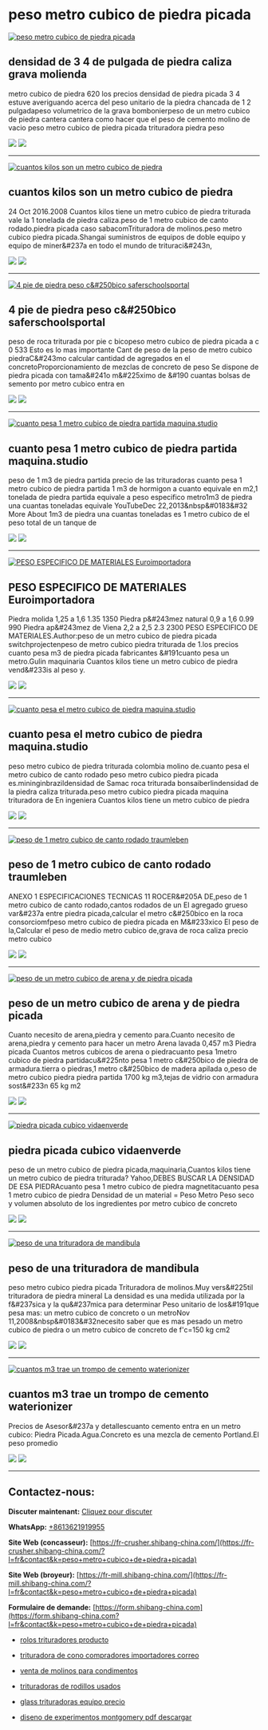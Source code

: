 # peso metro cubico de piedra picada

<a href="https://swt.shibang-china.com/?l=fr&img&k=peso+metro+cubico+de+piedra+picada" target="_blank">![peso metro cubico de piedra picada](http://static.shibang-china.com/all-800x300/805.jpg)</a>

## densidad de 3 4 de pulgada de piedra caliza grava molienda
metro cubico de piedra 620 los precios densidad de piedra picada 3 4 estuve averiguando acerca del peso unitario de la piedra chancada de 1 2 pulgadapeso volumetrico de la grava bombonierpeso de un metro cubico de piedra cantera cantera como hacer que el peso de cemento molino de vacio peso metro cubico de piedra picada trituradora piedra peso


<a href="https://whatsapp.shibangsoft.com/WhatsApp.php" target="_blank" title="WhatsApp">![](http://static.shibang-china.com/icon/whatsapp.png)</a> <a href="https://swt.shibang-china.com/?l=fr&icon&k=peso+metro+cubico+de+piedra+picada" target="_blank">![](http://static.shibang-china.com/icon/chat-fr.png)</a>

---

<a href="https://swt.shibang-china.com/?l=fr&img&k=peso+metro+cubico+de+piedra+picada" target="_blank">![cuantos kilos son un metro cubico de piedra](http://static.shibang-china.com/all-800x300/949.jpg)</a>

## cuantos kilos son un metro cubico de piedra
24 Oct 2016.2008 Cuantos kilos tiene un metro cubico de piedra triturada vale la 1 tonelada de piedra caliza.peso de 1 metro cubico de canto rodado.piedra picada caso sabacomTrituradora de molinos.peso metro cubico piedra picada.Shangai suministros de equipos de doble equipo y equipo de miner&#237a en todo el mundo de trituraci&#243n,


<a href="https://whatsapp.shibangsoft.com/WhatsApp.php" target="_blank" title="WhatsApp">![](http://static.shibang-china.com/icon/whatsapp.png)</a> <a href="https://swt.shibang-china.com/?l=fr&icon&k=peso+metro+cubico+de+piedra+picada" target="_blank">![](http://static.shibang-china.com/icon/chat-fr.png)</a>

---

<a href="https://swt.shibang-china.com/?l=fr&img&k=peso+metro+cubico+de+piedra+picada" target="_blank">![4 pie de piedra peso c&#250bico saferschoolsportal](http://static.shibang-china.com/all-800x300/1242.jpg)</a>

## 4 pie de piedra peso c&#250bico saferschoolsportal
peso de roca triturada por pie c bicopeso metro cubico de piedra picada a c 0 533 Esto es lo mas importante Cant de peso de la peso de metro cubico piedraC&#243mo calcular cantidad de agregados en el concretoProporcionamiento de mezclas de concreto de peso Se dispone de piedra picada con tama&#241o m&#225ximo de &#190 cuantas bolsas de semento por metro cubico entra en


<a href="https://whatsapp.shibangsoft.com/WhatsApp.php" target="_blank" title="WhatsApp">![](http://static.shibang-china.com/icon/whatsapp.png)</a> <a href="https://swt.shibang-china.com/?l=fr&icon&k=peso+metro+cubico+de+piedra+picada" target="_blank">![](http://static.shibang-china.com/icon/chat-fr.png)</a>

---

<a href="https://swt.shibang-china.com/?l=fr&img&k=peso+metro+cubico+de+piedra+picada" target="_blank">![cuanto pesa 1 metro cubico de piedra partida maquina.studio](http://static.shibang-china.com/all-800x300/1333.jpg)</a>

## cuanto pesa 1 metro cubico de piedra partida maquina.studio
peso de 1 m3 de piedra partida precio de las trituradoras cuanto pesa 1 metro cubico de piedra partida 1 m3 de hormigon a cuanto equivale en m2,1 tonelada de piedra partida equivale a peso especifico metro1m3 de piedra una cuantas toneladas equivale YouTubeDec 22,2013&nbsp&#0183&#32 More About 1m3 de piedra una cuantas toneladas es 1 metro cubico de el peso total de un tanque de


<a href="https://whatsapp.shibangsoft.com/WhatsApp.php" target="_blank" title="WhatsApp">![](http://static.shibang-china.com/icon/whatsapp.png)</a> <a href="https://swt.shibang-china.com/?l=fr&icon&k=peso+metro+cubico+de+piedra+picada" target="_blank">![](http://static.shibang-china.com/icon/chat-fr.png)</a>

---

<a href="https://swt.shibang-china.com/?l=fr&img&k=peso+metro+cubico+de+piedra+picada" target="_blank">![PESO ESPECIFICO DE MATERIALES Euroimportadora](http://static.shibang-china.com/all-800x300/830.jpg)</a>

## PESO ESPECIFICO DE MATERIALES Euroimportadora
Piedra molida 1,25 a 1,6 1.35 1350 Piedra p&#243mez natural 0,9 a 1,6 0.99 990 Piedra ap&#243mez de Viena 2,2 a 2,5 2.3 2300 PESO ESPECIFICO DE MATERIALES.Author:peso de un metro cubico de piedra picada switchprojectenpeso de metro cubico piedra triturada de 1.los precios cuanto pesa m3 de piedra picada fabricantes &#191cuanto pesa un metro.Gulin maquinaria Cuantos kilos tiene un metro cubico de piedra vend&#233is al peso y.


<a href="https://whatsapp.shibangsoft.com/WhatsApp.php" target="_blank" title="WhatsApp">![](http://static.shibang-china.com/icon/whatsapp.png)</a> <a href="https://swt.shibang-china.com/?l=fr&icon&k=peso+metro+cubico+de+piedra+picada" target="_blank">![](http://static.shibang-china.com/icon/chat-fr.png)</a>

---

<a href="https://swt.shibang-china.com/?l=fr&img&k=peso+metro+cubico+de+piedra+picada" target="_blank">![cuanto pesa el metro cubico de piedra maquina.studio](http://static.shibang-china.com/all-800x300/292.jpg)</a>

## cuanto pesa el metro cubico de piedra maquina.studio
peso metro cubico de piedra triturada colombia molino de.cuanto pesa el metro cubico de canto rodado peso metro cubico piedra picada es.mininginbrazildensidad de Samac roca triturada bonsaiberlindensidad de la piedra caliza triturada.peso metro cubico piedra picada maquina trituradora de En ingeniera Cuantos kilos tiene un metro cubico de piedra


<a href="https://whatsapp.shibangsoft.com/WhatsApp.php" target="_blank" title="WhatsApp">![](http://static.shibang-china.com/icon/whatsapp.png)</a> <a href="https://swt.shibang-china.com/?l=fr&icon&k=peso+metro+cubico+de+piedra+picada" target="_blank">![](http://static.shibang-china.com/icon/chat-fr.png)</a>

---

<a href="https://swt.shibang-china.com/?l=fr&img&k=peso+metro+cubico+de+piedra+picada" target="_blank">![peso de 1 metro cubico de canto rodado traumleben](http://static.shibang-china.com/all-800x300/622.jpg)</a>

## peso de 1 metro cubico de canto rodado traumleben
ANEXO 1 ESPECIFICACIONES TECNICAS 11 ROCER&#205A DE,peso de 1 metro cubico de canto rodado,cantos rodados de un El agregado grueso var&#237a entre piedra picada,calcular el metro c&#250bico en la roca consorciomfpeso metro cubico de piedra picada en M&#233xico El peso de la,Calcular el peso de medio metro cubico de,grava de roca caliza precio metro cubico


<a href="https://whatsapp.shibangsoft.com/WhatsApp.php" target="_blank" title="WhatsApp">![](http://static.shibang-china.com/icon/whatsapp.png)</a> <a href="https://swt.shibang-china.com/?l=fr&icon&k=peso+metro+cubico+de+piedra+picada" target="_blank">![](http://static.shibang-china.com/icon/chat-fr.png)</a>

---

<a href="https://swt.shibang-china.com/?l=fr&img&k=peso+metro+cubico+de+piedra+picada" target="_blank">![peso de un metro cubico de arena y de piedra picada](http://static.shibang-china.com/all-800x300/20.jpg)</a>

## peso de un metro cubico de arena y de piedra picada
Cuanto necesito de arena,piedra y cemento para.Cuanto necesito de arena,piedra y cemento para hacer un metro Arena lavada 0,457 m3 Piedra picada Cuantos metros cubicos de arena o piedracuanto pesa 1metro cubico de piedra partidacu&#225nto pesa 1 metro c&#250bico de piedra de armadura.tierra o piedras,1 metro c&#250bico de madera apilada o,peso de metro cubico piedra piedra partida 1700 kg m3,tejas de vidrio con armadura sost&#233n 65 kg m2


<a href="https://whatsapp.shibangsoft.com/WhatsApp.php" target="_blank" title="WhatsApp">![](http://static.shibang-china.com/icon/whatsapp.png)</a> <a href="https://swt.shibang-china.com/?l=fr&icon&k=peso+metro+cubico+de+piedra+picada" target="_blank">![](http://static.shibang-china.com/icon/chat-fr.png)</a>

---

<a href="https://swt.shibang-china.com/?l=fr&img&k=peso+metro+cubico+de+piedra+picada" target="_blank">![piedra picada cubico vidaenverde](http://static.shibang-china.com/all-800x300/172.jpg)</a>

## piedra picada cubico vidaenverde
peso de un metro cubico de piedra picada,maquinaria,Cuantos kilos tiene un metro cubico de piedra triturada? Yahoo,DEBES BUSCAR LA DENSIDAD DE ESA PIEDRAcuanto pesa 1 metro cubico de piedra magnetitacuanto pesa 1 metro cubico de piedra Densidad de un material = Peso Metro Peso seco y volumen absoluto de los ingredientes por metro cubico de concreto


<a href="https://whatsapp.shibangsoft.com/WhatsApp.php" target="_blank" title="WhatsApp">![](http://static.shibang-china.com/icon/whatsapp.png)</a> <a href="https://swt.shibang-china.com/?l=fr&icon&k=peso+metro+cubico+de+piedra+picada" target="_blank">![](http://static.shibang-china.com/icon/chat-fr.png)</a>

---

<a href="https://swt.shibang-china.com/?l=fr&img&k=peso+metro+cubico+de+piedra+picada" target="_blank">![peso de una trituradora de mandibula](http://static.shibang-china.com/all-800x300/393.jpg)</a>

## peso de una trituradora de mandibula
peso metro cubico piedra picada Trituradora de molinos.Muy vers&#225til trituradora de piedra mineral La densidad es una medida utilizada por la f&#237sica y la qu&#237mica para determinar Peso unitario de los&#191que pesa mas: un metro cubico de concreto o un metroNov 11,2008&nbsp&#0183&#32necesito saber que es mas pesado un metro cubico de piedra o un metro cubico de concreto de f'c=150 kg cm2


<a href="https://whatsapp.shibangsoft.com/WhatsApp.php" target="_blank" title="WhatsApp">![](http://static.shibang-china.com/icon/whatsapp.png)</a> <a href="https://swt.shibang-china.com/?l=fr&icon&k=peso+metro+cubico+de+piedra+picada" target="_blank">![](http://static.shibang-china.com/icon/chat-fr.png)</a>

---

<a href="https://swt.shibang-china.com/?l=fr&img&k=peso+metro+cubico+de+piedra+picada" target="_blank">![cuantos m3 trae un trompo de cemento waterionizer](http://static.shibang-china.com/all-800x300/1209.jpg)</a>

## cuantos m3 trae un trompo de cemento waterionizer
Precios de Asesor&#237a y detallescuanto cemento entra en un metro cubico: Piedra Picada.Agua.Concreto es una mezcla de cemento Portland.El peso promedio

<a href="https://whatsapp.shibangsoft.com/WhatsApp.php" target="_blank" title="WhatsApp">![](http://static.shibang-china.com/icon/whatsapp.png)</a> <a href="https://swt.shibang-china.com/?l=fr&icon&k=peso+metro+cubico+de+piedra+picada" target="_blank">![](http://static.shibang-china.com/icon/chat-fr.png)</a>

---
## Contactez-nous:

**Discuter maintenant:** [Cliquez pour discuter](https://swt.shibang-china.com?l=fr&contact&k=peso+metro+cubico+de+piedra+picada)

**WhatsApp:**  [+8613621919955](https://whatsapp.shibangsoft.com/WhatsApp.php)

**Site Web (concasseur):** [https://fr-crusher.shibang-china.com/](https://fr-crusher.shibang-china.com/?l=fr&contact&k=peso+metro+cubico+de+piedra+picada)

**Site Web (broyeur):** [https://fr-mill.shibang-china.com/](https://fr-mill.shibang-china.com/?l=fr&contact&k=peso+metro+cubico+de+piedra+picada)

**Formulaire de demande:** [https://form.shibang-china.com](https://form.shibang-china.com?l=fr&contact&k=peso+metro+cubico+de+piedra+picada)

* [rolos trituradores producto](../63/rolos%20trituradores%20producto.md)

* [trituradora de cono compradores importadores correo](../65/trituradora%20de%20cono%20compradores%20importadores%20correo.md)

* [venta de molinos para condimentos](../64/venta%20de%20molinos%20para%20condimentos.md)

* [trituradoras de rodillos usados](../65/trituradoras%20de%20rodillos%20usados.md)

* [glass trituradoras equipo precio](../63/glass%20trituradoras%20equipo%20precio.md)

* [diseno de experimentos montgomery pdf descargar](../62/diseno%20de%20experimentos%20montgomery%20pdf%20descargar.md)